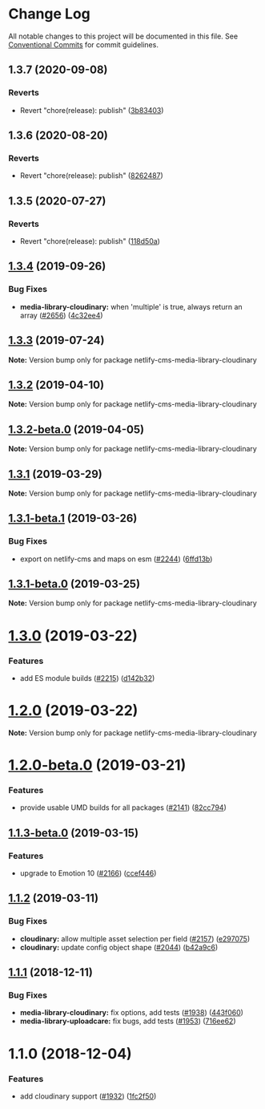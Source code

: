 # Change Log

All notable changes to this project will be documented in this file.
See [Conventional Commits](https://conventionalcommits.org) for commit guidelines.

## 1.3.7 (2020-09-08)


### Reverts

* Revert "chore(release): publish" ([3b83403](https://github.com/netlify/netlify-cms/tree/master/packages/netlify-cms-media-library-cloudinary/commit/3b834034518fd029530b069c507b8efed297edac))





## 1.3.6 (2020-08-20)


### Reverts

* Revert "chore(release): publish" ([8262487](https://github.com/netlify/netlify-cms/tree/master/packages/netlify-cms-media-library-cloudinary/commit/82624879ccbcb16610090041db28f00714d924c8))





## 1.3.5 (2020-07-27)


### Reverts

* Revert "chore(release): publish" ([118d50a](https://github.com/netlify/netlify-cms/tree/master/packages/netlify-cms-media-library-cloudinary/commit/118d50a7a70295f25073e564b5161aa2b9883056))





## [1.3.4](https://github.com/netlify/netlify-cms/tree/master/packages/netlify-cms-media-library-cloudinary/compare/netlify-cms-media-library-cloudinary@1.3.3...netlify-cms-media-library-cloudinary@1.3.4) (2019-09-26)


### Bug Fixes

* **media-library-cloudinary:** when 'multiple' is true, always return an array ([#2656](https://github.com/netlify/netlify-cms/tree/master/packages/netlify-cms-media-library-cloudinary/issues/2656)) ([4c32ee4](https://github.com/netlify/netlify-cms/tree/master/packages/netlify-cms-media-library-cloudinary/commit/4c32ee4))





## [1.3.3](https://github.com/netlify/netlify-cms/tree/master/packages/netlify-cms-media-library-cloudinary/compare/netlify-cms-media-library-cloudinary@1.3.2...netlify-cms-media-library-cloudinary@1.3.3) (2019-07-24)

**Note:** Version bump only for package netlify-cms-media-library-cloudinary





## [1.3.2](https://github.com/netlify/netlify-cms/tree/master/packages/netlify-cms-media-library-cloudinary/compare/netlify-cms-media-library-cloudinary@1.3.2-beta.0...netlify-cms-media-library-cloudinary@1.3.2) (2019-04-10)

**Note:** Version bump only for package netlify-cms-media-library-cloudinary





## [1.3.2-beta.0](https://github.com/netlify/netlify-cms/tree/master/packages/netlify-cms-media-library-cloudinary/compare/netlify-cms-media-library-cloudinary@1.3.1...netlify-cms-media-library-cloudinary@1.3.2-beta.0) (2019-04-05)

**Note:** Version bump only for package netlify-cms-media-library-cloudinary





## [1.3.1](https://github.com/netlify/netlify-cms/tree/master/packages/netlify-cms-media-library-cloudinary/compare/netlify-cms-media-library-cloudinary@1.3.1-beta.1...netlify-cms-media-library-cloudinary@1.3.1) (2019-03-29)

**Note:** Version bump only for package netlify-cms-media-library-cloudinary





## [1.3.1-beta.1](https://github.com/netlify/netlify-cms/tree/master/packages/netlify-cms-media-library-cloudinary/compare/netlify-cms-media-library-cloudinary@1.3.1-beta.0...netlify-cms-media-library-cloudinary@1.3.1-beta.1) (2019-03-26)


### Bug Fixes

* export on netlify-cms and maps on esm ([#2244](https://github.com/netlify/netlify-cms/tree/master/packages/netlify-cms-media-library-cloudinary/issues/2244)) ([6ffd13b](https://github.com/netlify/netlify-cms/tree/master/packages/netlify-cms-media-library-cloudinary/commit/6ffd13b))





## [1.3.1-beta.0](https://github.com/netlify/netlify-cms/tree/master/packages/netlify-cms-media-library-cloudinary/compare/netlify-cms-media-library-cloudinary@1.3.0...netlify-cms-media-library-cloudinary@1.3.1-beta.0) (2019-03-25)

**Note:** Version bump only for package netlify-cms-media-library-cloudinary





# [1.3.0](https://github.com/netlify/netlify-cms/tree/master/packages/netlify-cms-media-library-cloudinary/compare/netlify-cms-media-library-cloudinary@1.2.0...netlify-cms-media-library-cloudinary@1.3.0) (2019-03-22)


### Features

* add ES module builds ([#2215](https://github.com/netlify/netlify-cms/tree/master/packages/netlify-cms-media-library-cloudinary/issues/2215)) ([d142b32](https://github.com/netlify/netlify-cms/tree/master/packages/netlify-cms-media-library-cloudinary/commit/d142b32))





# [1.2.0](https://github.com/netlify/netlify-cms/tree/master/packages/netlify-cms-media-library-cloudinary/compare/netlify-cms-media-library-cloudinary@1.2.0-beta.0...netlify-cms-media-library-cloudinary@1.2.0) (2019-03-22)

**Note:** Version bump only for package netlify-cms-media-library-cloudinary





# [1.2.0-beta.0](https://github.com/netlify/netlify-cms/tree/master/packages/netlify-cms-media-library-cloudinary/compare/netlify-cms-media-library-cloudinary@1.1.3-beta.0...netlify-cms-media-library-cloudinary@1.2.0-beta.0) (2019-03-21)


### Features

* provide usable UMD builds for all packages ([#2141](https://github.com/netlify/netlify-cms/tree/master/packages/netlify-cms-media-library-cloudinary/issues/2141)) ([82cc794](https://github.com/netlify/netlify-cms/tree/master/packages/netlify-cms-media-library-cloudinary/commit/82cc794))





## [1.1.3-beta.0](https://github.com/netlify/netlify-cms/tree/master/packages/netlify-cms-media-library-cloudinary/compare/netlify-cms-media-library-cloudinary@1.1.2...netlify-cms-media-library-cloudinary@1.1.3-beta.0) (2019-03-15)


### Features

* upgrade to Emotion 10 ([#2166](https://github.com/netlify/netlify-cms/tree/master/packages/netlify-cms-media-library-cloudinary/issues/2166)) ([ccef446](https://github.com/netlify/netlify-cms/tree/master/packages/netlify-cms-media-library-cloudinary/commit/ccef446))





## [1.1.2](https://github.com/netlify/netlify-cms/tree/master/packages/netlify-cms-media-library-cloudinary/compare/netlify-cms-media-library-cloudinary@1.1.1...netlify-cms-media-library-cloudinary@1.1.2) (2019-03-11)


### Bug Fixes

* **cloudinary:** allow multiple asset selection per field ([#2157](https://github.com/netlify/netlify-cms/tree/master/packages/netlify-cms-media-library-cloudinary/issues/2157)) ([e297075](https://github.com/netlify/netlify-cms/tree/master/packages/netlify-cms-media-library-cloudinary/commit/e297075))
* **cloudinary:** update config object shape ([#2044](https://github.com/netlify/netlify-cms/tree/master/packages/netlify-cms-media-library-cloudinary/issues/2044)) ([b42a9c6](https://github.com/netlify/netlify-cms/tree/master/packages/netlify-cms-media-library-cloudinary/commit/b42a9c6))





## [1.1.1](https://github.com/netlify/netlify-cms/tree/master/packages/netlify-cms-media-library-cloudinary/compare/netlify-cms-media-library-cloudinary@1.1.0...netlify-cms-media-library-cloudinary@1.1.1) (2018-12-11)


### Bug Fixes

* **media-library-cloudinary:** fix options, add tests ([#1938](https://github.com/netlify/netlify-cms/tree/master/packages/netlify-cms-media-library-cloudinary/issues/1938)) ([443f060](https://github.com/netlify/netlify-cms/tree/master/packages/netlify-cms-media-library-cloudinary/commit/443f060))
* **media-library-uploadcare:** fix bugs, add tests ([#1953](https://github.com/netlify/netlify-cms/tree/master/packages/netlify-cms-media-library-cloudinary/issues/1953)) ([716ee62](https://github.com/netlify/netlify-cms/tree/master/packages/netlify-cms-media-library-cloudinary/commit/716ee62))





# 1.1.0 (2018-12-04)


### Features

* add cloudinary support ([#1932](https://github.com/netlify/netlify-cms/tree/master/packages/netlify-cms-media-library-cloudinary/issues/1932)) ([1fc2f50](https://github.com/netlify/netlify-cms/tree/master/packages/netlify-cms-media-library-cloudinary/commit/1fc2f50))
